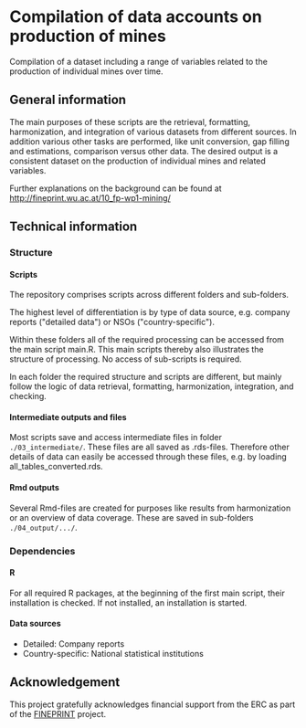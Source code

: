 # Compilation of data accounts on production of mines

Compilation of a dataset including a range of variables related to the production of individual mines over time.



## General information

The main purposes of these scripts are the retrieval, formatting, harmonization, and integration of various datasets from different sources. In addition various other tasks are performed, like unit conversion, gap filling and estimations, comparison versus other data.
The desired output is a consistent dataset on the production of individual mines and related variables.

Further explanations on the background can be found at http://fineprint.wu.ac.at/10_fp-wp1-mining/



## Technical information

### Structure

#### Scripts

The repository comprises scripts across different folders and sub-folders.

The highest level of differentiation is by type of data source, e.g. company reports ("detailed data") or NSOs ("country-specific").

Within these folders all of the required processing can be accessed from the main script main.R. This main scripts thereby also illustrates the structure of processing. No access of sub-scripts is required.

In each folder the required structure and scripts are different, but mainly follow the logic of data retrieval, formatting, harmonization, integration, and checking.



#### Intermediate outputs and files

Most scripts save and access intermediate files in folder `./03_intermediate/`. These files are all saved as .rds-files.
Therefore other details of data can easily be accessed through these files, e.g. by loading all_tables_converted.rds.



#### Rmd outputs

Several Rmd-files are created for purposes like results from harmonization or an overview of data coverage. These are saved in sub-folders `./04_output/.../`.



### Dependencies

#### R

For all required R packages, at the beginning of the first main script, their installation is checked. If not installed, an installation is started.



#### Data sources

+ Detailed: Company reports
+ Country-specific: National statistical institutions



## Acknowledgement
This project gratefully acknowledges financial support from the ERC as part of the [FINEPRINT](https://www.fineprint.global/) project.


